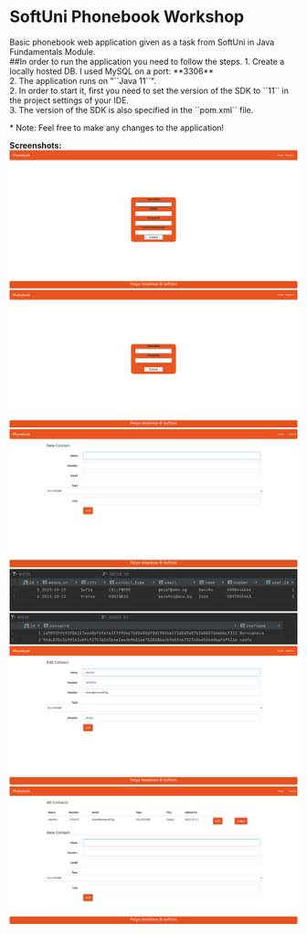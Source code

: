 # SoftUni Phonebook Workshop
<p>
Basic phonebook web application given as a task from SoftUni in Java Fundamentals Module.</br>
##In order to run the application you need to follow the steps.
1. Create a locally hosted DB. I used MySQL on a port: **3306**</br>
2. The application runs on "``Java 11``".</br>
2. In order to start it, first you need to set the version of the SDK to ``11`` in the project settings of your IDE.</br>
3. The version of the SDK is also specified in the ``pom.xml`` file.</br>
</p>
* Note: Feel free to make any changes to the application!

**Screenshots:**
![phoneBookScreenshot](https://github.com/Borovaneca/Phonebook/blob/master/src/main/resources/images/register.png "register")
![loginContactScreenshot](https://github.com/Borovaneca/Phonebook/blob/master/src/main/resources/images/login.png "login")
![emptyContactScreenshot](https://github.com/Borovaneca/Phonebook/blob/master/src/main/resources/images/empty.png "emptyContact")
![DBContactsScreenshot](https://github.com/Borovaneca/Phonebook/blob/master/src/main/resources/images/contact_DB.png "DBContacts")
![DBUsersScreenshot](https://github.com/Borovaneca/Phonebook/blob/master/src/main/resources/images/user_DB.png "DBUsers")
![editContactScreenshot](https://github.com/Borovaneca/Phonebook/blob/master/src/main/resources/images/edit.png "editContact")
![contactScreenshot](https://github.com/Borovaneca/Phonebook/blob/master/src/main/resources/images/contacts.png "contacts")
